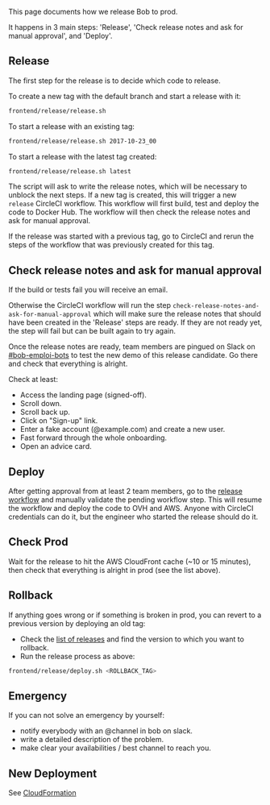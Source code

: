 This page documents how we release Bob to prod.

It happens in 3 main steps: 'Release', 'Check release notes and ask for manual approval', and 'Deploy'.

## Release

The first step for the release is to decide which code to release.

To create a new tag with the default branch and start a release with it:
```sh
frontend/release/release.sh
```

To start a release with an existing tag:
```sh
frontend/release/release.sh 2017-10-23_00
```

To start a release with the latest tag created:
```sh
frontend/release/release.sh latest
```

The script will ask to write the release notes, which will be necessary to unblock the next steps.
If a new tag is created, this will trigger a new `release` CircleCI workflow. This workflow will first build, test and deploy the code to Docker Hub. The workflow will then check the release notes and ask for manual approval.

If the release was started with a previous tag, go to CircleCI and rerun the steps of the workflow that was previously created for this tag.

## Check release notes and ask for manual approval

If the build or tests fail you will receive an email.

Otherwise the CircleCI workflow will run the step `check-release-notes-and-ask-for-manual-approval` which will make sure the release notes that should have been created in the 'Release' steps are ready. If they are not ready yet, the step will fail but can be built again to try again.

Once the release notes are ready, team members are pingued on Slack on [#bob-emploi-bots](https://bayesimpact.slack.com/messages/bob-emploi-bots/) to test the new demo of this release candidate. Go there and check that everything is alright.

Check at least:
* Access the landing page (signed-off).
* Scroll down.
* Scroll back up.
* Click on "Sign-up" link.
* Enter a fake account (@example.com) and create a new user.
* Fast forward through the whole onboarding.
* Open an advice card.

## Deploy

After getting approval from at least 2 team members, go to the [release workflow](https://circleci.com/gh/bayesimpact/workflows/bob-emploi-internal) and manually validate the pending workflow step. This will resume the workflow and deploy the code to OVH and AWS. Anyone with CircleCI credentials can do it, but the engineer who started the release should do it.

## Check Prod

Wait for the release to hit the AWS CloudFront cache (~10 or 15 minutes), then
check that everything is alright in prod (see the list above).

## Rollback

If anything goes wrong or if something is broken in prod, you can revert to a
previous version by deploying an old tag:

* Check the [list of releases](http://go/bob:releases) and find the
  version to which you want to rollback.
* Run the release process as above:
```sh
frontend/release/deploy.sh <ROLLBACK_TAG>
```

## Emergency

If you can not solve an emergency by yourself:

* notify everybody with an @channel in bob on slack.
* write a detailed description of the problem.
* make clear your availabilities / best channel to reach you.

## New Deployment

See [CloudFormation](cloudformation/README.md)
